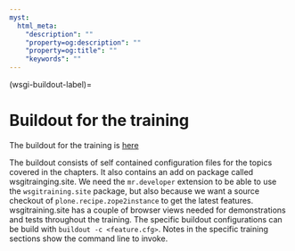 ```yaml
---
myst:
  html_meta:
    "description": ""
    "property=og:description": ""
    "property=og:title": ""
    "keywords": ""
---
```


(wsgi-buildout-label)=

# Buildout for the training

The buildout for the training is [here](https://github.com/collective/wsgitraining_buildout)

The buildout consists of self contained configuration files for the topics covered in the chapters.
It also contains an add on package called wsgitrainging.site.
We need the `mr.developer` extension to be able to use the `wsgitraining.site` package, but also because we want a source checkout of `plone.recipe.zope2instance` to get the latest features.
wsgitraining.site has a couple of browser views needed for demonstrations and tests throughout the training.
The specific buildout configurations can be build with `buildout -c <feature.cfg>`.
Notes in the specific training sections show the command line to invoke.
